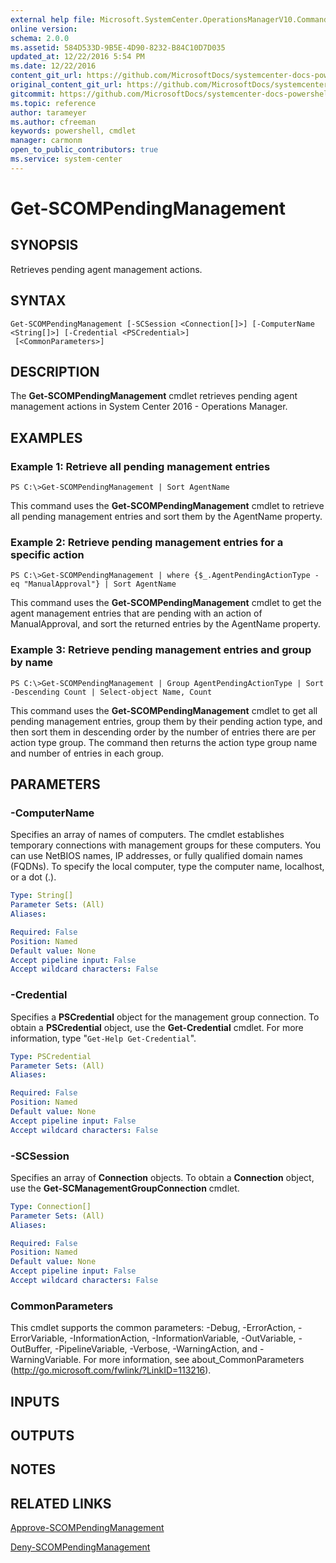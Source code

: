 ```yaml
---
external help file: Microsoft.SystemCenter.OperationsManagerV10.Commands.dll-Help.xml
online version: 
schema: 2.0.0
ms.assetid: 584D533D-9B5E-4D90-8232-B84C10D7D035
updated_at: 12/22/2016 5:54 PM
ms.date: 12/22/2016
content_git_url: https://github.com/MicrosoftDocs/systemcenter-docs-powershell/blob/live/systemcenter-cmdlets/SystemCenter2016/OperationsManager/vlatest/Get-SCOMPendingManagement.md
original_content_git_url: https://github.com/MicrosoftDocs/systemcenter-docs-powershell/blob/live/systemcenter-cmdlets/SystemCenter2016/OperationsManager/vlatest/Get-SCOMPendingManagement.md
gitcommit: https://github.com/MicrosoftDocs/systemcenter-docs-powershell/blob/17c3a51bd892aad46c731d9f381f0704b4815004/systemcenter-cmdlets/SystemCenter2016/OperationsManager/vlatest/Get-SCOMPendingManagement.md
ms.topic: reference
author: tarameyer
ms.author: cfreeman
keywords: powershell, cmdlet
manager: carmonm
open_to_public_contributors: true
ms.service: system-center
---
```


# Get-SCOMPendingManagement

## SYNOPSIS
Retrieves pending agent management actions.

## SYNTAX

```
Get-SCOMPendingManagement [-SCSession <Connection[]>] [-ComputerName <String[]>] [-Credential <PSCredential>]
 [<CommonParameters>]
```

## DESCRIPTION
The **Get-SCOMPendingManagement** cmdlet retrieves pending agent management actions in System Center 2016 - Operations Manager.

## EXAMPLES

### Example 1: Retrieve all pending management entries
```
PS C:\>Get-SCOMPendingManagement | Sort AgentName
```

This command uses the **Get-SCOMPendingManagement** cmdlet to retrieve all pending management entries and sort them by the AgentName property.

### Example 2: Retrieve pending management entries for a specific action
```
PS C:\>Get-SCOMPendingManagement | where {$_.AgentPendingActionType -eq "ManualApproval"} | Sort AgentName
```

This command uses the **Get-SCOMPendingManagement** cmdlet to get the agent management entries that are pending with an action of ManualApproval, and sort the returned entries by the AgentName property.

### Example 3: Retrieve pending management entries and group by name
```
PS C:\>Get-SCOMPendingManagement | Group AgentPendingActionType | Sort -Descending Count | Select-object Name, Count
```

This command uses the **Get-SCOMPendingManagement** cmdlet to get all pending management entries, group them by their pending action type, and then sort them in descending order by the number of entries there are per action type group.
The command then returns the action type group name and number of entries in each group.

## PARAMETERS

### -ComputerName
Specifies an array of names of computers.
The cmdlet establishes temporary connections with management groups for these computers.
You can use NetBIOS names, IP addresses, or fully qualified domain names (FQDNs).
To specify the local computer, type the computer name, localhost, or a dot (.).

```yaml
Type: String[]
Parameter Sets: (All)
Aliases: 

Required: False
Position: Named
Default value: None
Accept pipeline input: False
Accept wildcard characters: False
```

### -Credential
Specifies a **PSCredential** object for the management group connection.
To obtain a **PSCredential** object, use the **Get-Credential** cmdlet.
For more information, type "`Get-Help Get-Credential`".

```yaml
Type: PSCredential
Parameter Sets: (All)
Aliases: 

Required: False
Position: Named
Default value: None
Accept pipeline input: False
Accept wildcard characters: False
```

### -SCSession
Specifies an array of **Connection** objects.
To obtain a **Connection** object, use the **Get-SCManagementGroupConnection** cmdlet.

```yaml
Type: Connection[]
Parameter Sets: (All)
Aliases: 

Required: False
Position: Named
Default value: None
Accept pipeline input: False
Accept wildcard characters: False
```

### CommonParameters
This cmdlet supports the common parameters: -Debug, -ErrorAction, -ErrorVariable, -InformationAction, -InformationVariable, -OutVariable, -OutBuffer, -PipelineVariable, -Verbose, -WarningAction, and -WarningVariable. For more information, see about_CommonParameters (http://go.microsoft.com/fwlink/?LinkID=113216).

## INPUTS

## OUTPUTS

## NOTES

## RELATED LINKS

[Approve-SCOMPendingManagement](xref:SystemCenter2016/OperationsManager/vlatest/Approve-SCOMPendingManagement.md)

[Deny-SCOMPendingManagement](xref:SystemCenter2016/OperationsManager/vlatest/Deny-SCOMPendingManagement.md)

